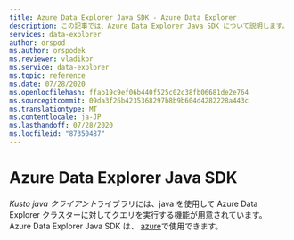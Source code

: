 ```yaml
---
title: Azure Data Explorer Java SDK - Azure Data Explorer
description: この記事では、Azure Data Explorer Java SDK について説明します。
services: data-explorer
author: orspod
ms.author: orspodek
ms.reviewer: vladikbr
ms.service: data-explorer
ms.topic: reference
ms.date: 07/28/2020
ms.openlocfilehash: ffab19c9ef06b440f525c02c38fb06681de2e764
ms.sourcegitcommit: 09da3f26b4235368297b8b9b604d4282228a443c
ms.translationtype: MT
ms.contentlocale: ja-JP
ms.lasthandoff: 07/28/2020
ms.locfileid: "87350487"
---
```

# <a name="azure-data-explorer-java-sdk"></a>Azure Data Explorer Java SDK

*Kusto java クライアント*ライブラリには、java を使用して Azure Data Explorer クラスターに対してクエリを実行する機能が用意されています。
Azure Data Explorer Java SDK は、 [azure](https://github.com/Azure/azure-kusto-java)で使用できます。
